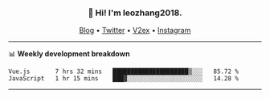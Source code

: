 <h3 align="center">👋 Hi! I'm leozhang2018.</h3>
<p align="center">
  <a href="https://leozhang2018.me">Blog</a> •
  <a href="https://twitter.com/leozhang2018">Twitter</a> •
  <a href="https://www.v2ex.com/member/leozhang">V2ex</a> •
  <a href="https://www.instagram.com/leozhanghere">Instagram</a>
</p>

-------

📊 **Weekly development breakdown**
<!--START_SECTION:waka-->

```text
Vue.js       7 hrs 32 mins   █████████████████████▒░░░   85.72 %
JavaScript   1 hr 15 mins    ███▓░░░░░░░░░░░░░░░░░░░░░   14.28 %
```

<!--END_SECTION:waka-->
-------
